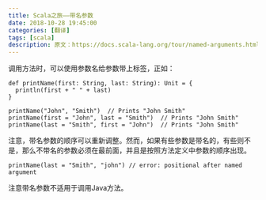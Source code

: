 ```yaml
---
title: Scala之旅——带名参数
date: 2018-10-28 19:45:00
categories: [翻译]
tags: [scala]
description: 原文：https://docs.scala-lang.org/tour/named-arguments.html
---
```


调用方法时，可以使用参数名给参数带上标签，正如：

```tut
def printName(first: String, last: String): Unit = {
  println(first + " " + last)
}

printName("John", "Smith")  // Prints "John Smith"
printName(first = "John", last = "Smith")  // Prints "John Smith"
printName(last = "Smith", first = "John")  // Prints "John Smith"
```

注意，带名参数的顺序可以重新调整。然而，如果有些参数是带名的，有些则不是，那么不带名的参数必须在最前面，并且是按照方法定义中参数的顺序出现。

```tut:fail
printName(last = "Smith", "john") // error: positional after named argument
```

注意带名参数不适用于调用Java方法。<!--more-->